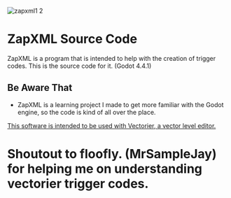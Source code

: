 ![zapxml1 2](https://github.com/user-attachments/assets/de995c19-e2c8-4edc-a563-41f4327123f7)
# ZapXML Source Code
ZapXML is a program that is intended to help with the creation of trigger codes. 
This is the source code for it.
(Godot 4.4.1)

## Be Aware That
- ZapXML is a learning project I made to get more familiar with the Godot engine, so the code is kind of all over the place.

[This software is intended to be used with Vectorier, a vector level editor.](https://github.com/FlipThoseTitle/Vectorier-Unity-Editor)

# Shoutout to floofly. (MrSampleJay) for helping me on understanding vectorier trigger codes.
